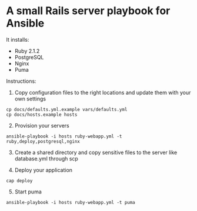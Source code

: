 # A small Rails server playbook for Ansible

It installs:

* Ruby 2.1.2
* PostgreSQL
* Nginx
* Puma

Instructions:

1. Copy configuration files to the right locations and update them with your own settings

  ```
  cp docs/defaults.yml.example vars/defaults.yml
  cp docs/hosts.example hosts
  ```

2. Provision your servers

  ```
  ansible-playbook -i hosts ruby-webapp.yml -t ruby,deploy,postgresql,nginx
  ```

3. Create a shared directory and copy sensitive files to the server like database.yml through scp

4. Deploy your application

  ```
  cap deploy
  ```

5. Start puma

  ```
  ansible-playbook -i hosts ruby-webapp.yml -t puma
  ```
